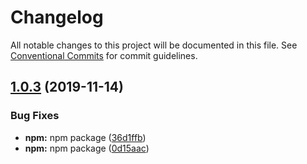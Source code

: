 # Changelog

All notable changes to this project will be documented in this file. See
[Conventional Commits](https://conventionalcommits.org) for commit guidelines.

## [1.0.3](https://github.com/kappys1/react-arc-text/compare/v1.0.2...v1.0.3) (2019-11-14)


### Bug Fixes

* **npm:** npm package ([36d1ffb](https://github.com/kappys1/react-arc-text/commit/36d1ffb))
* **npm:** npm package ([0d15aac](https://github.com/kappys1/react-arc-text/commit/0d15aac))
